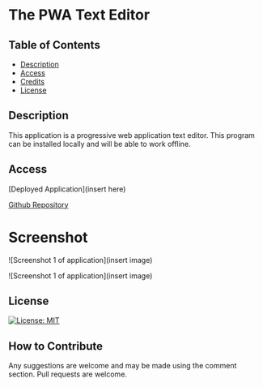 # The PWA Text Editor

## Table of Contents 

- [Description](#description)
- [Access](#access)
- [Credits](#credits)
- [License](#license)

## Description

This application is a progressive web application text editor. This program can be installed locally and will be able to work offline.


## Access
[Deployed Application](insert here)

[Github Repository](https://github.com/difurung/The-Progressive-Web-Application-Text-Editor)




# Screenshot
![Screenshot 1 of application](insert image)

![Screenshot 1 of application](insert image)


## License

[![License: MIT](https://img.shields.io/badge/License-MIT-yellow.svg)](https://opensource.org/licenses/MIT)




## How to Contribute
Any suggestions are welcome and may be made using the comment section. Pull requests are welcome.
